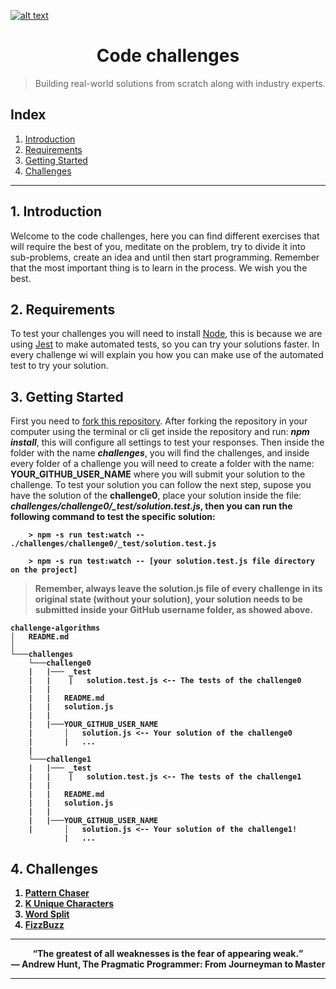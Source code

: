 <a href="https://www.core-code.io/">

![alt text](https://uploads-ssl.webflow.com/5eb2f56932c3562feab232e3/5f73550d00249e7e96c9f3de_Logo.png "corecodeio")

</a>

<h1 align="center">Code challenges</h1>

> Building real-world solutions
> from scratch along with
> industry experts.

## Index

1. [Introduction](#1-introduction)
2. [Requirements](#2-requirements)
3. [Getting Started](#3-getting-started)
4. [Challenges](#4-challenges)

---

## 1. Introduction

<p>Welcome to the code challenges, here you can find different exercises that will require the best of you, meditate on the problem, try to divide it into sub-problems, create an idea and until then start programming. Remember that the most important thing is to learn in the process. We wish you the best.</p>

## 2. Requirements

<p>To test your challenges you will need to install <a href="https://nodejs.org/en/">Node</a>, this is because we are using <a href="https://jestjs.io/">Jest</a> to make automated tests, so you can try your solutions faster. In every challenge wi will explain you how you can make use of the automated test to try your solution.</p>

## 3. Getting Started

<p>First you need to <a href="https://docs.github.com/en/free-pro-team@latest/github/getting-started-with-github/fork-a-repo">fork this repository</a>. After forking the repository in your computer using the terminal or cli get inside the repository and run: <b><i>npm install</i></b>, this will configure all settings to test your responses. Then inside the folder with the name <b><i>challenges</i></b>, you will find the challenges, and inside every folder of a challenge you will need to create a folder with the name: <b>YOUR_GITHUB_USER_NAME</b> where you will submit your solution to the challenge. 
To test your solution you can follow the next step, supose you have the solution of the <b>challenge0</b>, place your solution inside the file: <b><i>challenges/challenge0/_test/solution.test.js</i><b>, then you can run the following command to test the specific solution:

```console
    > npm -s run test:watch -- ./challenges/challenge0/_test/solution.test.js
```

```console
    > npm -s run test:watch -- [your solution.test.js file directory on the project]
```

> Remember, always leave the **solution.js** file of every challenge in its original state (without your solution), your solution needs to be submitted inside your GitHub username folder, as showed above.

```
challenge-algorithms
│   README.md
│
└───challenges
    └───challenge0
    |   |─── _test
    |   |    |   solution.test.js <-- The tests of the challenge0
    |   |
    |   |   README.md
    |   |   solution.js
    |   |
    |   |───YOUR_GITHUB_USER_NAME
    |       │   solution.js <-- Your solution of the challenge0
    |       |   ...
    |
    └───challenge1
    |   |─── _test
    |   |    |   solution.test.js <-- The tests of the challenge1
    |   |
    |   |   README.md
    |   |   solution.js
    |   |
    |   |───YOUR_GITHUB_USER_NAME
    |       │   solution.js <-- Your solution of the challenge1!
            |   ...
```

## 4. Challenges

1. [Pattern Chaser](challenges/pattern_chaser)
2. [K Unique Characters](challenges/k_unique_characters)
3. [Word Split](challenges/word_split)
4. [FizzBuzz](challenges/fizzbuzz)

---

<p align="center">
<q>The greatest of all weaknesses is the fear of appearing weak.</q>
<br>
― Andrew Hunt, The Pragmatic Programmer: From Journeyman to Master
</p>

---

